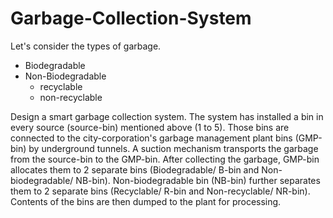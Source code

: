 # Garbage-Collection-System

Let's consider the types of garbage.
- Biodegradable
- Non-Biodegradable
    - recyclable
    - non-recyclable

Design a smart garbage collection system. The system has installed a bin in every source
(source-bin) mentioned above (1 to 5). Those bins are connected to the city-corporation's
garbage management plant bins (GMP-bin) by underground tunnels. A suction mechanism
transports the garbage from the source-bin to the GMP-bin. After collecting the garbage,
GMP-bin allocates them to 2 separate bins (Biodegradable/ B-bin and Non-biodegradable/
NB-bin). Non-biodegradable bin (NB-bin) further separates them to 2 separate bins (Recyclable/
R-bin and Non-recyclable/ NR-bin). Contents of the bins are then dumped to the plant for
processing.
